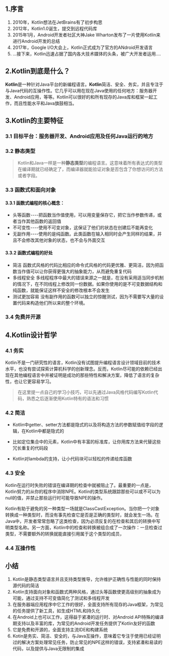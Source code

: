 ## 1.序言

1. 2010年，Kotlin想法在JetBrains有了初步构思
2. 2012年，Kotlin1.0诞生，提交到远程代码库
3. 2015年1月，Android开发者社区大神Jake Wharton发布了一片使用Kotlin来进行Android开发的总结
4. 2017年，Google I/O大会上，Kotlin正式成为了官方的ANdroid开发语言
5. ...接下来，Kotlin迅速占据了国内各大技术媒体的头条，被广大开发者运用....

## 2.Kotlin到底是什么？

**Kotlin**是一种针对Java平台的新编程语言。**Kotlin**简洁、安全、务实，并且专注于与Java代码的互操作性。它几乎可以用在现在Java使用的任何地方：服务器开发、Android应用，等等。Kotlin可以很好的和所有现存的Java库和框架一起工作，而且性能水平和Java旗鼓相当。

## 3.Kotlin的主要特征

### 3.1 目标平台：服务器开发、Android应用及任何Java运行的地方

### 3.2 静态类型
> Kotlin和Java一样是一种**静态类型**的编程语言。这意味着所有表达式的类型在编译期就已经确定了，而编译器就能验证对象是否包含了你想访问的方法或者字段。

### 3.3 函数式和面向对象
#### 3.3.1 函数式编程的核心概念：
- 头等函数----把函数当作值使用，可以用变量保存它，把它当作参数传递，或者当作其他函数的返回值
- 不可变性----使用不可变对象，这保证了他们的状态在创建后不能再变化
- 无副作用----使用的是纯函数。此类函数在输入相同时会产生同样的结果，并且不会修改其他对象的状态，也不会与外面交互
#### 3.3.2 函数式编程的好处
- 简洁  函数式风格的代码比相应的命令式风格的代码更优雅、更简洁，因为把函数当作值可以让你获得更强大的抽象能力，从而避免重复代码
- 多线程安全 多线程程序中最大的错误来源之一就是，在没有采用适当同步机制的情况下，在不同线程上修改同一份数据。如果你使用的是不可变数据结构和纯函数，就能保证这样不安全的修改根本不会发生
- 测试更加容易 没有副作用的函数可以独立的惊醒测试，因为不需要写大量的设置代码来构造他们所以来的整个环境。

### 3.4 免费并开源

## 4.Kotlin设计哲学

### 4.1 务实

Kotlin不是一门研究性的语言，Kotlin没有试图提升编程语言设计领域目前的技术水平，也没有尝试探索计算机科学的创新理念。反而，Kotlin尽可能的依赖已经出现在其他编程语言中并被证明是成功的那些特性和解决方案，降低了语言的复杂性，也让它更容易学习。
> 在这里提一点自己的学习小技巧，可以先通过Java风格代码编写Kotlin代码，熟悉之后逐渐使用Kotlin特有的语法和习惯

### 4.2 简洁

- Kotlin中getter、setter方法都是隐式的以及将构造方法的参数赋值给字段的逻辑，在Kotlin中都是隐式的

- 比如定位集合中的元素，Kotlin中有丰富的标准库，让你用库方法来代替这些冗长重复的代码段

- Kotlin对lambda的支持，让小代码块可以轻松的传递给库函数

### 4.3 安全

Kotlin在运行时失败的错误在编译期的检查中就被阻止了。最重要的一点是，Kotlin努力的从你的程序中消除NPE。Kotlin的类型系统跟踪那些可以或不可以为null的值，并禁止那些运行时可能导致NPE的操作。

Kotlin有助于避免的另一种类型一场就是ClassCastException。当你把一个对象转换成一种类型时，而没有事先检查它是否是正确的类型时，就会发生一场。在Java中，开发者常常忽略了这类检查，因为必须反复的在检查和其后的转换中写明类型名称。另一方面，Kotlin中的检查和转换被组合成了一次操作：一旦检查过类型，不需要额外的转换就能直接引用属于这个类型的成员，

### 4.4 互操作性

## 小结

1. Kotlin是静态类型语言并且支持类型推导，允许维护正确性与性能的同时保持源代码的简洁
2. Kotlin支持面向对象和函数式两种风格，通过头等函数使更高级别的抽象成为可能，通过支持不可变值简化了测试和多线程开发
3. 在服务器端应用程序中它工作的很好，全面支持所有现存的Java框架，为常见的任务提供了新工具，如生成HTML和持久化
4. 在Android上也可以工作，这得益于紧凑的运行时、对Android API特殊的编译期支持以及丰富的库，为常见的Android开发任务提供了Kotlin友好的函数
5. 它是免费和开源的，全面支持主流IDE和构建系统
6. Kotin是务实、简洁、安全的，与Java互操作，意味着它专注于使用已经证明过的解决方案处理常见任务，防止常见的NPE这样的错误，支持紧凑和易读的代码，以及提供与Java无限制的集成